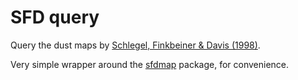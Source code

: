 # SFD query

Query the dust maps by [Schlegel, Finkbeiner & Davis (1998)](http://adsabs.harvard.edu/abs/1998ApJ...500..525S).

Very simple wrapper around the [sfdmap](https://github.com/kbarbary/sfdmap) package, for convenience.
